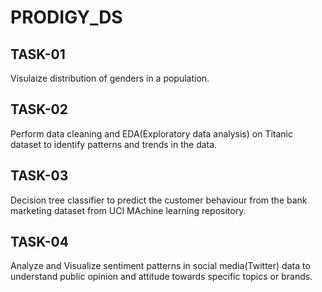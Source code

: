 # PRODIGY_DS 
TASK-01
---------------------------------------------------------------------------------------------------------------------------------------------------------------
Visulaize distribution of genders in a population.

TASK-02
---------------------------------------------------------------------------------------------------------------------------------------------------------------
Perform data cleaning and EDA(Exploratory data analysis) on Titanic dataset to identify patterns and trends in the data.

TASK-03
---------------------------------------------------------------------------------------------------------------------------------------------------------------
Decision tree classifier to predict the customer behaviour from the bank marketing dataset from UCI MAchine learning repository.

TASK-04
---------------------------------------------------------------------------------------------------------------------------------------------------------------
Analyze and Visualize sentiment patterns in social media(Twitter) data to understand public opinion and attitude towards specific topics or brands.
